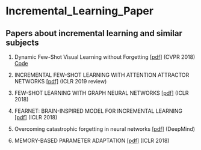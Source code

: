 # Incremental_Learning_Paper
## Papers about incremental learning and similar subjects


1. Dynamic Few-Shot Visual Learning without Forgetting [[pdf]](https://arxiv.org/pdf/1804.09458.pdf)
  (CVPR 2018) [Code](https://github.com/gidariss/FewShotWithoutForgetting)

2. INCREMENTAL FEW-SHOT LEARNING WITH ATTENTION ATTRACTOR NETWORKS [[pdf]](https://openreview.net/pdf?id=rkxn7nR5KX)
  (ICLR 2019 review)

3. FEW-SHOT LEARNING WITH GRAPH NEURAL NETWORKS [[pdf]](https://arxiv.org/pdf/1711.04043.pdf)
  (ICLR 2018)

4. FEARNET: BRAIN-INSPIRED MODEL FOR INCREMENTAL LEARNING [[pdf]](https://arxiv.org/pdf/1711.10563.pdf)
  (ICLR 2018)
  
5. Overcoming catastrophic forgetting in neural networks [[pdf]](https://arxiv.org/pdf/1612.00796.pdf)
  (DeepMind)

6. MEMORY-BASED PARAMETER ADAPTATION [[pdf]](https://arxiv.org/pdf/1802.10542.pdf)
  (ICLR 2018)
